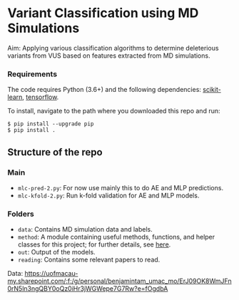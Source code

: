 # Variant Classification using MD Simulations

Aim: Applying various classification algorithms to determine deleterious variants from VUS based on features extracted from MD simulations.


### Requirements

The code requires Python (3.6+) and the following dependencies:
[scikit-learn](https://scikit-learn.org/stable/install.html), [tensorflow](https://www.tensorflow.org/install).

To install, navigate to the path where you downloaded this repo and run:
```
$ pip install --upgrade pip
$ pip install .
```

## Structure of the repo

### Main
- `mlc-pred-2.py`: For now use mainly this to do AE and MLP predictions.
- `mlc-kfold-2.py`: Run k-fold validation for AE and MLP models.

### Folders
- `data`: Contains MD simulation data and labels.
- `method`: A module containing useful methods, functions, and helper classes for this project;
            for further details, see [here](./method/README.md).
- `out`: Output of the models.
- `reading`: Contains some relevant papers to read.

Data: <https://uofmacau-my.sharepoint.com/:f:/g/personal/benjamintam_umac_mo/ErJ09OK8WmJFn0rN5ln3ngQBY0oQz0iHr3jWGWepe7G7Rw?e=fOgdbA>
